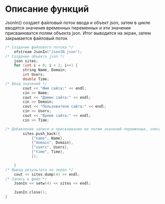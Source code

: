 # Описание функций
JsonIn() создает файловый поток ввода и объект json, затем в цикле вводятся значения временных переменных и эти значения присваиюватся полям объекта json. Итог выводится на экран, затем закрывается файловый поток
```cpp
/* Создание файлового потока */
    ofstream JsonIn("JsonIN.json");
/* Создание объекта json */
    json sites;
    for (int i = 0; i < 2; i++) {
        string Name, Domain;
        int Users;
        double Time;
/* Ввод значений */
        cout << "Имя сайта:" << endl;
        cin >> Name;
        cout << "Домен сайта:" << endl;
        cin >> Domain;
        cout << "Пользователи сайта:" << endl;
        cin >> Users;
        cout << "Время сайта:" << endl;
        cin >> Time;

/* Добавление записи и присваивание ее полям значений переменных, описанных выше */
        sites.push_back({
            {"name", Name},
            {"domain", Domain},
            {"users", Users},
            {"time", Time},
            });

    }
/* Вывод результата на экран */
    cout << sites.dump(4) << endl;
/* Запись в файл */
    JsonIn << setw(4) << sites << endl;

    JsonIn.close();
}
```
